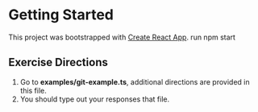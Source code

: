# Getting Started

This project was bootstrapped with [Create React App](https://github.com/facebook/create-react-app).
run npm start

## Exercise Directions
1. Go to **examples/git-example.ts**, additional directions are provided in this file.
2. You should type out your responses that file.
